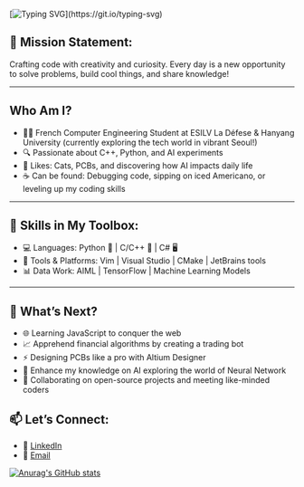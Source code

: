 [![Typing SVG](https://readme-typing-svg.herokuapp.com?font=Fira+Code&weight=700&size=30&duration=3500&pause=500&vCenter=true&random=false&width=435&lines=Hello+world+!+Welcome+!)](https://git.io/typing-svg)

## 🎯 Mission Statement:
Crafting code with creativity and curiosity. Every day is a new opportunity to solve problems, build cool things, and share knowledge!

---
##  Who Am I?
- 🧑‍💻 French Computer Engineering Student at ESILV La Défese & Hanyang University (currently exploring the tech world in vibrant Seoul!)
- 🔍 Passionate about C++, Python, and AI experiments
- 🐾 Likes: Cats, PCBs, and discovering how AI impacts daily life
- ☕ Can be found: Debugging code, sipping on iced Americano, or leveling up my coding skills

---
## 🌟 Skills in My Toolbox:
- 💻 Languages: Python 🐍 | C/C++ 🔧 | C# 🖥️ 
- 🔨 Tools & Platforms: Vim | Visual Studio | CMake | JetBrains tools
- 📊 Data Work: AIML | TensorFlow | Machine Learning Models

---
## 🚀 What’s Next?
- 🌐 Learning JavaScript to conquer the web
- 📈 Apprehend financial algorithms by creating a trading bot
- ⚡ Designing PCBs like a pro with Altium Designer
- 🤖 Enhance my knowledge on AI exploring the world of Neural Network
- 🤝 Collaborating on open-source projects and meeting like-minded coders


## 📫 Let’s Connect:
- 💼 [LinkedIn](https://www.linkedin.com/in/th%C3%A9o-hardy-0b6561255/)
- 💌 [Email](theo.hardy92@gmail.com)


[![Anurag's GitHub stats](https://github-readme-stats.vercel.app/api?username=TheHardy04&show_icons=true&theme=transparent)](https://github.com/anuraghazra/github-readme-stats)


<!--
**TheHardy04/TheHardy04** is a ✨ _special_ ✨ repository because its `README.md` (this file) appears on your GitHub profile.

Here are some ideas to get you started:

- 🔭 I’m currently working on ...
- 🌱 I’m currently learning ...
- 👯 I’m looking to collaborate on ...
- 🤔 I’m looking for help with ...
- 💬 Ask me about ...
- 📫 How to reach me: ...
- 😄 Pronouns: ...
- ⚡ Fun fact: ...
-->
